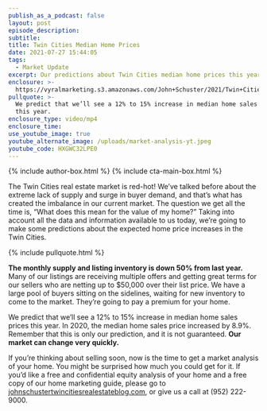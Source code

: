 ```yaml
---
publish_as_a_podcast: false
layout: post
episode_description:
subtitle:
title: Twin Cities Median Home Prices
date: 2021-07-27 15:44:05
tags:
  - Market Update
excerpt: Our predictions about Twin Cities median home prices this year.
enclosure: >-
  https://vyralmarketing.s3.amazonaws.com/John+Schuster/2021/Twin+Cities+Median+Home+Prices.mp4
pullquote: >-
  We predict that we’ll see a 12% to 15% increase in median home sales prices
  this year.
enclosure_type: video/mp4
enclosure_time:
use_youtube_image: true
youtube_alternate_image: /uploads/market-analysis-yt.jpeg
youtube_code: HXGWC32LPE0
---
```


{% include author-box.html %}
{% include cta-main-box.html %}

The Twin Cities real estate market is red-hot\! We’ve talked before about the extreme lack of supply and surge in buyer demand, and that’s what has created the imbalance in our current market. The question we get all the time is, “What does this mean for the value of my home?” Taking into account all the data and information available to us today, we’re going to make some predictions about the expected home price increases in the Twin Cities.&nbsp;

{% include pullquote.html %}

**The monthly supply and listing inventory is down 50% from last year.** Many of our listings are receiving multiple offers and getting great terms for our sellers who are netting up to $50,000 over their list price. We have a large pool of buyers sitting on the sidelines, waiting for new inventory to come to the market. They’re going to pay a premium for your home.&nbsp;

We predict that we’ll see a 12% to 15% increase in median home sales prices this year. In 2020, the median home sales price increased by 8.9%. Remember that this is only our prediction, and it is not guaranteed. **Our market can change very quickly.&nbsp;**

If you’re thinking about selling soon, now is the time to get a market analysis of your home. You might be surprised how much you could get for it. If you’d like a free and confidential equity analysis of your home and a free copy of our home marketing guide, please go to <u><a target="_blank" rel="noopener" href="https://www.johnschustertwincitiesrealestateblog.com/">johnschustertwincitiesrealestateblog.com</a></u>, or give us a call at (952) 222-9000.
